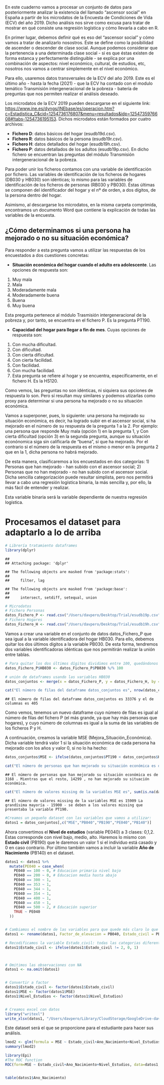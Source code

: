 En este cuaderno vamos a procesar un conjunto de datos para
posteriormente analizar la existencia del llamado “ascensor social” en
España a partir de los microdatos de la Encuesta de Condiciones de Vida
(ECV) del año 2019. Dicho análisis nos sirve como excusa para tratar de
mostrar en qué consiste una regresión logística y cómo llevarla a cabo
en R.

En primer lugar, debemos definir qué es eso del “ascensor social” y cómo
vamos a tratar de analizarlo nosostros. Éste se define como la
posibilidad de ascender o descender de clase social. Aunque podemos
considerar que la pertenencia a una determinada clase social - si es que
éstas existen de forma estanca y perfectamente distinguible - se explica
por una combinación de aspectos: nivel económico, cultural, de estudios,
etc, nosotros nos vamos a centrar simplemente en el nivel económico.

Para ello, usaremos datos transversales de la ECV del año 2019. Este es
el último año - hasta la fecha (2021) - que la ECV ha contado con el
modulo temático Transmisión intergeneracional de la pobreza - batería de
preguntas que nos permiten realizar el análisis deseado.

Los microdatos de la ECV 2019 pueden descargarse en el siguiente link:
<https://www.ine.es/dyngs/INEbase/es/operacion.htm?c=Estadistica_C&cid=1254736176807&menu=resultados&idp=1254735976608#!tabs-1254736195153>.
Dichos microdatos están formados por cuatro archivos:

-   **Fichero D**: datos básicos del hogar (esudb19d.csv).
-   **Fichero R**: datos básicos de la persona (esudb19r.csv).
-   **Fichero H**: datos detallados del hogar (esudb19h.csv).
-   **Fichero P**: datos detallados de los adultos (esudb19p.csv). En
    dicho fichero se encuentran las preguntas del módulo Transmisión
    intergeneracional de la pobreza.

Para poder unir los ficheros contamos con una variable de identificación
por fichero. Las variables de identificación de los ficheros de hogares
(DB030 y HB030) son idénticas; lo mismo para las variables de
identificación de los ficheros de personas (RB030 y PB030). Éstas
últimas se componen del identificador del hogar y el nº de orden, a dos
dígitos, de la persona dentro del hogar.

Asimismo, al descargarse los microdatos, en la misma carpeta comprimida,
encontramos un documento Word que contiene la explicación de todas las
variables de la encuesta.

## ¿Cómo determinamos si una persona ha mejorado o no su situación económica?

Para responder a esta pregunta vamos a utilizar las respuestas de los
encuestados a dos cuestiones concretas:

-   **Situación económica del hogar cuando el adulto era adolescente**.
    Las opciones de respuesta son:

1.  Muy mala
2.  Mala
3.  Moderadamente mala
4.  Moderadamente buena
5.  Buena
6.  Muy buena

Esta pregunta pertenece al módulo Trasmisión intergeneracional de la
pobreza y, por tanto, se encuentra en el fichero P. Es la pregunta
PT190.

-   **Capacidad del hogar para llegar a fin de mes**. Cuyas opciones de
    respuesta son:

1.  Con mucha dificultad.
2.  Con dificultad.
3.  Con cierta dificultad.
4.  Con cierta facilidad.
5.  Con facilidad.
6.  Con mucha facilidad.
7.  Esta pregunta se refiere al hogar y se encuentra, específicamente,
    en el fichero H. Es la HS120.

Como vemos, las preguntas no son idénticas, ni siquiera sus opciones de
respuesta lo son. Pero sí resultan muy similares y podemos utizarlas
como proxy para determinar si una persona ha mejorado o no su situación
económica.

Vamos a superponer, pues, lo siguiente: una persona ha mejorado su
situación económica, es decir, ha logrado subir en el ascensor social,
si ha mejorado en el número de su respuesta de la pregunta 1 a la 2. Por
ejemplo: una persona que responde Muy mala (opción 1) en la pregunta 1,
y Con cierta dificultad (opción 3) en la segunda pregunta, aunque su
situación econónomica siga sin calificarla de “buena”, sí que ha
mejorado. Por el contrario si el número de la respuesta es el mismo o
menor en la pregunta 2 que en la 1, dicha persona no habrá mejorado.

De esta manera, clasificaremos a los encuestados en dos categorías: 1)
Personas que han mejorado - han subido con el ascensor social; 2)
Personas que no han mejorado - no han subido con el ascensor social.
Dicha sencilla categorización puede resultar simplista, pero nos
permitirá llevar a cabo una regresión logística binaria, la más sencilla
y, por ello, la más fácil de entender y realizar.

Esta variable binaria será la variable dependiente de nuestra regresión
logística.

# Procesamos el dataset para adaptarlo a lo de arriba

``` r
# Librería tratamiento dataframes
library(dplyr)
```

    ## 
    ## Attaching package: 'dplyr'

    ## The following objects are masked from 'package:stats':
    ## 
    ##     filter, lag

    ## The following objects are masked from 'package:base':
    ## 
    ##     intersect, setdiff, setequal, union

``` r
# Microdatos
# Fichero Personas
datos_Fichero_P <- read.csv("/Users/davpero/Desktop/Trial/esudb19p.csv", sep = ",")
# Fichero Hogares
datos_Fichero_H <- read.csv("/Users/davpero/Desktop/Trial/esudb19h.csv", sep = ",")
```

Vamos a crear una variable en el conjunto de datos datos_Fichero_P que
sea igual a la variable identificadora del hogar HB030. Para ello,
debemos quitar los dos últimos dígitos a la variable PB030. De esta
forma, tendremos dos variables identificadoras idénticas que nos
permitirán realizar la unión entre tablas.

``` r
# Para quitar los dos últimos dígitos dividimos entre 100, quedándonos solo con la parte entera:
datos_Fichero_P$HB030 <- datos_Fichero_P$PB030 %/% 100

# unión de dataframes usando las variables HB030
datos_conjuntos <- merge(x = datos_Fichero_P, y = datos_Fichero_H, by = "HB030")

cat("El número de filas del dataframe datos_conjuntos es", nrow(datos_conjuntos), "y el de columnas es", ncol(datos_conjuntos))
```

    ## El número de filas del dataframe datos_conjuntos es 33376 y el de columnas es 405

Como vemos, tenemos un nuevo dataframe cuyo número de filas es igual al
número de filas del fichero P (el más grande, ya que hay más personas
que hogares), y cuyo número de columnas es igual a la suma de las
variables de los ficheros P y H.

A continuación, creamos la variable MSE (Mejora_Situación_Económica).
Dicha variable tendrá valor 1 si la situación económica de cada persona
ha mejorado con los años y valor 0, si no lo ha hecho:

``` r
datos_conjuntos$MSE <- ifelse(datos_conjuntos$PT190 < datos_conjuntos$HS120, 1, 0)

cat("El número de personas que han mejorado su situación económica es de", nrow(filter(datos_conjuntos, MSE == 1)), ". Mientras que el resto,", nrow(filter(datos_conjuntos, MSE == 0)), ", no han mejorado su situación económica. \n")
```

    ## El número de personas que han mejorado su situación económica es de 3168 . Mientras que el resto, 14299 , no han mejorado su situación económica.

``` r
cat("El número de valores missing de la variables MSE es", sum(is.na(datos_conjuntos$MSE)), "La grandísima mayoría -", sum(is.na(datos_conjuntos$PT190)), "- se deben a los valores missing que presentaba la variable PT190.")
```

    ## El número de valores missing de la variables MSE es 15909 La grandísima mayoría - 15900 - se deben a los valores missing que presentaba la variable PT190.

``` r
#Creamos un pequeño dataset con las variables que vamos a utilizar:
datos1 = datos_conjuntos[,c("MSE","PB040","PB190","PE040","PB140")]
```

Ahora convertimos el **Nivel de estudios** (variable PE040) a 3 clases:
0,1,2. Estas corresponde con nivel bajo, medio, alto. Haremos lo mismo
con **Estado civil** (PB190) que le daremos un valor 1 si el individuo
está casado y 0 en caso contrario. Por último también vamos a incluir la
variable **Año de Nacimiento** (PB140) en el dataset.

``` r
datos1 <- datos1 %>%
  mutate(PE040 = case_when(
    PE040 == 100 ~ 0, # Educacion primaria nivel bajo
    PE040 == 200 ~ 0, # Educacion media hasta abajo
    PE040 == 300 ~ 1,
    PE040 == 353 ~ 1,
    PE040 == 344 ~ 1,
    PE040 == 354 ~ 1,
    PE040 == 400 ~ 1,
    PE040 == 450 ~ 1,
    PE040 == 500 ~ 2, # Educación superior
    TRUE ~ PE040
  ))


# Cambiamos el nombre de las variables para que quede más claro lo que vamos a hacer:
datos1 <- rename(datos1, Factor_de_elevacion = PB040, Estado_civil = PB190, Ano_Nacimiento = PB140, Nivel_Estudios = PE040)

# Recodificamos la variable Estado_civil: todas las categorias diferentes a 2, recibiran el valor 0; y la categoria 2 (Casado), el valor 1
datos1$Estado_civil <- ifelse(datos1$Estado_civil != 2, 0, 1)



# Omitimos las observaciones con NA
datos1 <- na.omit(datos1)


# Convertir a factor
datos1$Estado_civil <- factor(datos1$Estado_civil)
datos1$MSE <- factor(datos1$MSE)
datos1$Nivel_Estudios <- factor(datos1$Nivel_Estudios)


# Creamos excel con datos
library("writexl")
write_xlsx(datos1, "/Users/davpero/Library/CloudStorage/GoogleDrive-davidperez202223@gmail.com/Mi unidad/4th Quarter/INE/2Datasets/Datos/Nuevos/ECV.xlsx\\jaja.xlsx")
```

Este dataset será el que se proporcione para el estudiante para hacer
sus análisis.

``` r
lmod2 <- glm(formula = MSE ~ Estado_civil+Ano_Nacimiento+Nivel_Estudios,family = binomial(link = logit),data=datos1)
summary(lmod2)

library(Epi)
#The ROC function
ROC(form=MSE ~ Estado_civil+Ano_Nacimiento+Nivel_Estudios, data=datos1,plot="ROC",lwd=3,cex=1.5)


table(datos1$Ano_Nacimiento)
```
